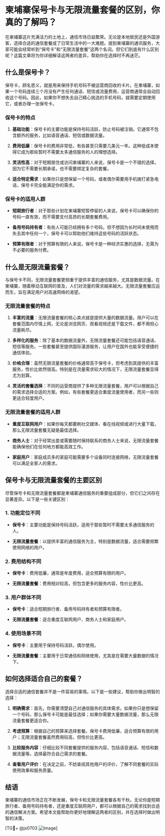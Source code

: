 # 柬埔寨保号卡与无限流量套餐的区别，你真的了解吗？

在柬埔寨这片充满活力的土地上，通信市场日益繁荣。无论是本地居民还是外国游客，选择合适的通信套餐成了日常生活中的一大难题。提到柬埔寨的通讯服务，大家可能会经常听到“保号卡”和“无限流量套餐”这两个名词。但它们到底有什么区别呢？这篇文章将为你详细解读这两者的差异，帮助你在选择时不再迷茫。

## 什么是保号卡？

保号卡，顾名思义，就是用来保持手机号码不被运营商回收的卡片。在柬埔寨，如果一个号码连续三个月没有产生任何通话、短信或流量费用，运营商通常会自动回收这个号码。因此，如果你不想失去自己精心挑选的手机号码，就需要定期使用它，或者办理一张保号卡。

### 保号卡的特点

1. **基础功能**：保号卡的主要功能是保持号码活跃，防止号码被注销。它通常不包含额外的服务，比如语音通话、短信或数据流量。
   
2. **费用低廉**：保号卡的费用非常低，有些甚至只需要几美元一年。这种低成本使得它成为那些暂时不需要太多通信服务的人的理想选择。

3. **灵活性高**：对于短期居住或访问柬埔寨的人来说，保号卡是一个不错的选择。因为它不需要长期承诺，也不需要绑定复杂的套餐。

4. **适合特定需求**：如果你只是想保留一个号码，或者偶尔需要用手机拨打紧急电话，保号卡完全能满足你的需求。

### 保号卡的适用人群

- **短期旅行者**：对于那些计划在柬埔寨短暂停留的人来说，保号卡可以确保你的号码一直有效，而不需要支付高昂的长期套餐费用。
  
- **备用号码持有者**：有些人可能已经拥有多个号码，但不想因为长时间未使用而失去其中任何一个，保号卡可以帮助他们维持这些号码的活跃状态。

- **预算有限者**：对于预算有限的人来说，保号卡是一种经济实惠的选择，无需为不必要的服务付费。

## 什么是无限流量套餐？

与保号卡不同，无限流量套餐更侧重于提供丰富的通信服务，尤其是数据流量。在柬埔寨，随着移动互联网的普及，人们对流量的需求越来越大。无限流量套餐应运而生，旨在满足用户对高速网络的渴望。

### 无限流量套餐的特点

1. **丰富的流量**：无限流量套餐的核心卖点就是提供大量的数据流量。用户可以在套餐范围内尽情上网，无论是浏览网页、观看视频还是下载文件，都不用担心流量耗尽。

2. **多样化的服务**：除了基本的数据流量外，无限流量套餐还可能包括语音通话、短信等服务。一些套餐甚至提供国际漫游服务，让用户在国外也能享受便捷的通信体验。

3. **价格合理**：虽然无限流量套餐的价格通常高于保号卡，但考虑到其提供的丰富服务，性价比依然很高。特别是在流量需求较大的情况下，无限流量套餐显得尤为划算。

4. **灵活的套餐选择**：不同的运营商提供了多种无限流量套餐，用户可以根据自己的需求选择合适的方案。例如，有些套餐更适合重度流量使用者，而另一些则更适合轻度用户。

### 无限流量套餐的适用人群

- **重度互联网用户**：如果你每天都要刷社交媒体、看在线视频或进行大量下载，那么无限流量套餐无疑是最佳选择。

- **商务人士**：对于经常出差或需要随时保持联系的商务人士来说，无限流量套餐能确保他们在任何地方都能高效工作。

- **家庭用户**：家庭成员多的家庭可能需要多个设备同时连接网络，无限流量套餐可以满足全家人的需求。

## 保号卡与无限流量套餐的主要区别

尽管保号卡和无限流量套餐都是柬埔寨通信服务的重要组成部分，但它们之间存在显著差异。以下是一些关键区别：

### 1. 功能定位不同

- **保号卡**：主要功能是保持号码活跃，适用于那些暂时不需要太多通信服务的人。
  
- **无限流量套餐**：以提供丰富的通信服务为主，特别是数据流量，适合需要频繁使用网络的用户。

### 2. 费用结构不同

- **保号卡**：费用低廉，通常是年度费用，适合预算有限的用户。
  
- **无限流量套餐**：费用相对较高，但包含更多的服务内容，性价比更高。

### 3. 用户群体不同

- **保号卡**：适合短期旅行者、备用号码持有者和预算有限者。
  
- **无限流量套餐**：适合重度互联网用户、商务人士和家庭用户。

### 4. 使用场景不同

- **保号卡**：主要用于保持号码活跃，偶尔使用。
  
- **无限流量套餐**：主要用于日常通信和网络使用，尤其是在需要大量数据的情况下。

## 如何选择适合自己的套餐？

选择合适的通信套餐并不是一件容易的事情。以下是一些建议，帮助你做出明智的选择：

1. **明确需求**：首先，你需要清楚自己对通信服务的具体需求。如果你只是想保留一个号码，那么保号卡可能是最佳选择；如果你需要大量数据流量，那么无限流量套餐更适合你。

2. **考虑预算**：根据自己的预算来选择套餐。保号卡费用低廉，适合预算有限的用户；无限流量套餐虽然费用较高，但性价比更高。

3. **比较服务内容**：仔细比较不同套餐提供的服务内容，包括语音通话、短信和数据流量等。选择最符合自己需求的套餐。

4. **查看用户评价**：在决定之前，不妨查阅其他用户的评价，了解不同套餐的实际使用效果和服务质量。

## 结语

柬埔寨的通信市场正在不断发展，保号卡和无限流量套餐各有千秋。无论你是短期旅行者、备用号码持有者，还是重度互联网用户，都可以根据自己的需求找到合适的通信解决方案。希望本文能帮助你更好地理解这两者的区别，并在选择时做出明智的决策。

[TG💪+ @jx0703 ![Image](https://github.com/user-attachments/assets/dbca1d08-cadb-493c-b0ec-ad6f7a83f270)]